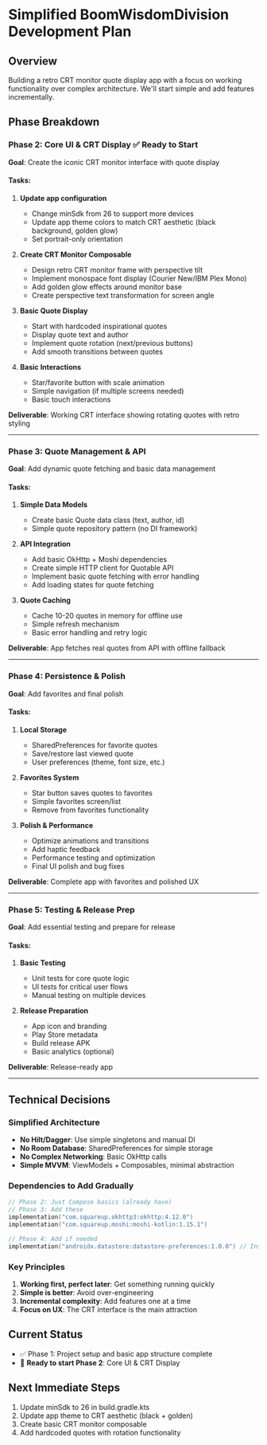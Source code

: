 # Simplified BoomWisdomDivision Development Plan

## Overview
Building a retro CRT monitor quote display app with a focus on working functionality over complex architecture. We'll start simple and add features incrementally.

## Phase Breakdown

### Phase 2: Core UI & CRT Display ✅ Ready to Start
**Goal**: Create the iconic CRT monitor interface with quote display

#### Tasks:
1. **Update app configuration**
   - Change minSdk from 26 to support more devices
   - Update app theme colors to match CRT aesthetic (black background, golden glow)
   - Set portrait-only orientation

2. **Create CRT Monitor Composable**
   - Design retro CRT monitor frame with perspective tilt
   - Implement monospace font display (Courier New/IBM Plex Mono)
   - Add golden glow effects around monitor base
   - Create perspective text transformation for screen angle

3. **Basic Quote Display**
   - Start with hardcoded inspirational quotes
   - Display quote text and author
   - Implement quote rotation (next/previous buttons)
   - Add smooth transitions between quotes

4. **Basic Interactions**
   - Star/favorite button with scale animation
   - Simple navigation (if multiple screens needed)
   - Basic touch interactions

**Deliverable**: Working CRT interface showing rotating quotes with retro styling

---

### Phase 3: Quote Management & API
**Goal**: Add dynamic quote fetching and basic data management

#### Tasks:
1. **Simple Data Models**
   - Create basic Quote data class (text, author, id)
   - Simple quote repository pattern (no DI framework)

2. **API Integration**
   - Add basic OkHttp + Moshi dependencies
   - Create simple HTTP client for Quotable API
   - Implement basic quote fetching with error handling
   - Add loading states for quote fetching

3. **Quote Caching**
   - Cache 10-20 quotes in memory for offline use
   - Simple refresh mechanism
   - Basic error handling and retry logic

**Deliverable**: App fetches real quotes from API with offline fallback

---

### Phase 4: Persistence & Polish
**Goal**: Add favorites and final polish

#### Tasks:
1. **Local Storage**
   - SharedPreferences for favorite quotes
   - Save/restore last viewed quote
   - User preferences (theme, font size, etc.)

2. **Favorites System**
   - Star button saves quotes to favorites
   - Simple favorites screen/list
   - Remove from favorites functionality

3. **Polish & Performance**
   - Optimize animations and transitions
   - Add haptic feedback
   - Performance testing and optimization
   - Final UI polish and bug fixes

**Deliverable**: Complete app with favorites and polished UX

---

### Phase 5: Testing & Release Prep
**Goal**: Add essential testing and prepare for release

#### Tasks:
1. **Basic Testing**
   - Unit tests for core quote logic
   - UI tests for critical user flows
   - Manual testing on multiple devices

2. **Release Preparation**
   - App icon and branding
   - Play Store metadata
   - Build release APK
   - Basic analytics (optional)

**Deliverable**: Release-ready app

---

## Technical Decisions

### Simplified Architecture
- **No Hilt/Dagger**: Use simple singletons and manual DI
- **No Room Database**: SharedPreferences for simple storage
- **No Complex Networking**: Basic OkHttp calls
- **Simple MVVM**: ViewModels + Composables, minimal abstraction

### Dependencies to Add Gradually
```kotlin
// Phase 2: Just Compose basics (already have)
// Phase 3: Add these
implementation("com.squareup.okhttp3:okhttp:4.12.0")
implementation("com.squareup.moshi:moshi-kotlin:1.15.1")

// Phase 4: Add if needed
implementation("androidx.datastore:datastore-preferences:1.0.0") // Instead of SharedPreferences
```

### Key Principles
1. **Working first, perfect later**: Get something running quickly
2. **Simple is better**: Avoid over-engineering
3. **Incremental complexity**: Add features one at a time
4. **Focus on UX**: The CRT interface is the main attraction

## Current Status
- ✅ Phase 1: Project setup and basic app structure complete
- 🚀 **Ready to start Phase 2**: Core UI & CRT Display

## Next Immediate Steps
1. Update minSdk to 26 in build.gradle.kts
2. Update app theme to CRT aesthetic (black + golden)
3. Create basic CRT monitor composable
4. Add hardcoded quotes with rotation functionality